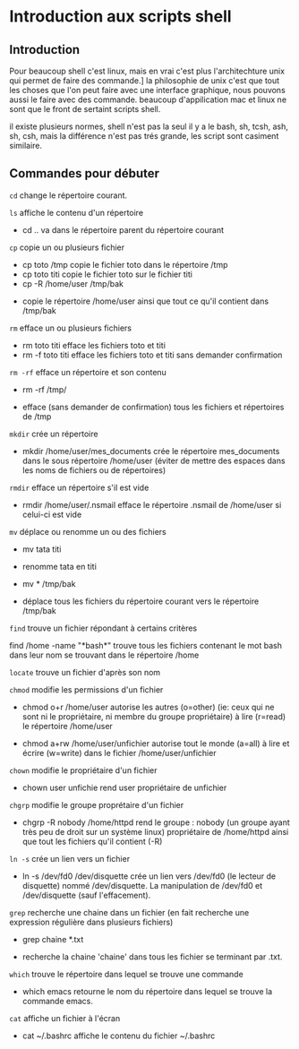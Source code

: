 # Introduction aux scripts shell

## Introduction

Pour beaucoup shell c'est linux, mais en vrai c'est plus l'architechture unix qui permet de faire des commande.]
la philosophie de unix c'est que tout les choses que l'on peut faire avec une interface graphique, nous pouvons aussi le faire avec des commande.
beaucoup d'appilication mac et linux ne sont que le front de sertaint scripts shell.

il existe plusieurs normes, shell n'est pas la seul il y a le bash, sh, tcsh, ash, sh, csh, mais la différence n'est pas trés grande,
les script sont casiment similaire.

## Commandes pour débuter

`cd`  change le répertoire courant.

`ls`  affiche le contenu d'un répertoire

*	cd .. va dans le répertoire parent du répertoire courant

`cp`  copie un ou plusieurs fichier

* cp toto /tmp
  copie le fichier toto dans le répertoire /tmp
* cp toto titi
  copie le fichier toto sur le fichier titi
* cp -R /home/user /tmp/bak
- copie le répertoire /home/user ainsi que tout ce qu'il contient dans /tmp/bak

`rm` efface un ou plusieurs fichiers

* rm toto titi
  efface les fichiers toto et titi
* rm -f toto titi
  efface les fichiers toto et titi sans demander confirmation

`rm -rf` efface un répertoire et son contenu
* rm -rf /tmp/
- efface (sans demander de confirmation) tous les fichiers et répertoires de
/tmp

`mkdir`	crée un répertoire

* mkdir /home/user/mes_documents 
  crée le répertoire mes_documents dans le sous répertoire /home/user (éviter de mettre des espaces dans les noms de fichiers ou de répertoires)

`rmdir` efface un répertoire s'il est vide

* rmdir /home/user/.nsmail
  efface le répertoire .nsmail de /home/user si celui-ci est vide

`mv` déplace ou renomme un ou des fichiers
* mv tata titi
- renomme tata en titi
* mv * /tmp/bak
- déplace tous les fichiers du répertoire courant vers le répertoire /tmp/bak

`find`  trouve un fichier répondant à certains critères

find /home -name "\*bash\*"
trouve tous les fichiers contenant le mot bash dans leur nom se trouvant dans le répertoire /home

`locate` trouve un fichier d'après son nom

`chmod` modifie les permissions d'un fichier

* chmod o+r /home/user
  autorise les autres (o=other) (ie: ceux qui ne sont ni le propriétaire, ni membre du groupe propriétaire) à lire (r=read) le répertoire /home/user

* chmod a+rw /home/user/unfichier
  autorise tout le monde (a=all) à lire et écrire (w=write) dans le fichier /home/user/unfichier

`chown` modifie le propriétaire d'un fichier

* chown user unfichie
rend user propriétaire de unfichier

`chgrp` modifie le groupe proprétaire d'un fichier

* chgrp -R nobody /home/httpd
  rend le groupe : nobody (un groupe ayant très peu de droit sur un système linux) propriétaire de /home/httpd ainsi que tout les fichiers qu'il contient (-R)

`ln -s` crée un lien vers un fichier

* ln -s /dev/fd0 /dev/disquette
crée un lien vers /dev/fd0 (le lecteur de disquette) nommé /dev/disquette. La manipulation de /dev/fd0 et /dev/disquette (sauf l'effacement).

`grep` recherche une chaine dans un fichier (en fait recherche une expression régulière dans plusieurs fichiers)

* grep chaine \*.txt
- recherche la chaine 'chaine' dans tous les fichier se terminant par .txt.

`which` trouve le répertoire dans lequel se trouve une commande

* which emacs
  retourne le nom du répertoire dans lequel se trouve la commande emacs.

`cat` affiche un fichier à l'écran

* cat ~/.bashrc
  affiche le contenu du fichier ~/.bashrc
